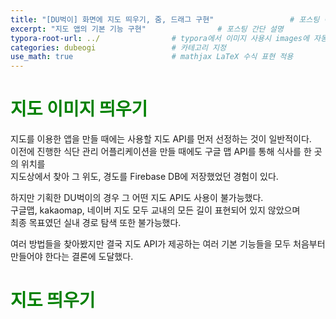 ```yaml
---
title: "[DU벅이] 화면에 지도 띄우기, 줌, 드래그 구현"                 # 포스팅 이름
excerpt: "지도 앱의 기본 기능 구현"                # 포스팅 간단 설명
typora-root-url: ../                # typora에서 이미지 사용시 images에 자동 저장
categories: dubeogi                 # 카테고리 지정
use_math: true                      # mathjax LaTeX 수식 표현 적용
---
```


# <span style = 'color: #008000'>지도 이미지 띄우기</span>
지도를 이용한 앱을 만들 때에는 사용할 지도 API를 먼저 선정하는 것이 일반적이다.  
이전에 진행한 식단 관리 어플리케이션을 만들 때에도 구글 맵 API를 통해 식사를 한 곳의 위치를<br>
지도상에서 찾아 그 위도, 경도를 Firebase DB에 저장했었던 경험이 있다.

하지만 기획한 DU벅이의 경우 그 어떤 지도 API도 사용이 불가능했다.  
구글맵, kakaomap, 네이버 지도 모두 교내의 모든 길이 표현되어 있지 않았으며<br>
최종 목표였던 실내 경로 탐색 또한 불가능했다.<br>

여러 방법들을 찾아봤지만 결국 지도 API가 제공하는 여러 기본 기능들을 모두 처음부터 만들어야 한다는 결론에 도달했다.


# <span style = 'color: #008000'>지도 띄우기</span>
